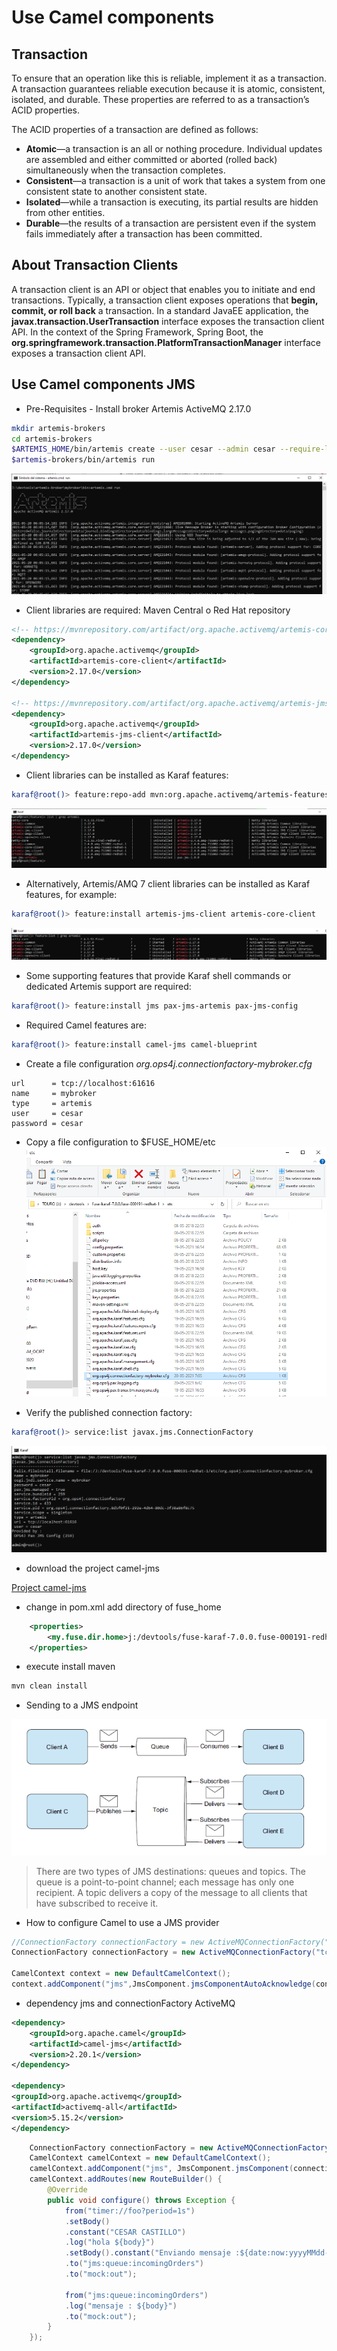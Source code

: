 # Use Camel components

## Transaction

To ensure that an operation like this is reliable, implement it as a transaction. A transaction guarantees reliable execution because it is atomic, consistent, isolated, and durable. These properties are referred to as a transaction’s ACID properties.

The ACID properties of a transaction are defined as follows:
- **Atomic**—a transaction is an all or nothing procedure. Individual updates are assembled and
either committed or aborted (rolled back) simultaneously when the transaction completes.
- **Consistent**—a transaction is a unit of work that takes a system from one consistent state to
another consistent state.
- **Isolated**—while a transaction is executing, its partial results are hidden from other entities.
- **Durable**—the results of a transaction are persistent even if the system fails immediately after a transaction has been committed.

## About Transaction Clients

A transaction client is an API or object that enables you to initiate and end transactions. Typically, a transaction client exposes operations that **begin, commit, or roll back** a transaction.
In a standard JavaEE application, the **javax.transaction.UserTransaction** interface exposes
the transaction client API. 
In the context of the Spring Framework, Spring Boot, the **org.springframework.transaction.PlatformTransactionManager** interface exposes a transaction client API.

## Use Camel components JMS
* Pre-Requisites - Install broker Artemis ActiveMQ 2.17.0
```bash
mkdir artemis-brokers
cd artemis-brokers
$ARTEMIS_HOME/bin/artemis create --user cesar --admin cesar --require-login mybroker
$artemis-brokers/bin/artemis run
```
![artemis1](img/artemis1.png)

- Client libraries are required: Maven Central o Red Hat repository 
```xml
<!-- https://mvnrepository.com/artifact/org.apache.activemq/artemis-core-client -->
<dependency>
    <groupId>org.apache.activemq</groupId>
    <artifactId>artemis-core-client</artifactId>
    <version>2.17.0</version>
</dependency>

<!-- https://mvnrepository.com/artifact/org.apache.activemq/artemis-jms-client -->
<dependency>
    <groupId>org.apache.activemq</groupId>
    <artifactId>artemis-jms-client</artifactId>
    <version>2.17.0</version>
</dependency>
``` 
- Client libraries can be installed as Karaf features:
```bash
karaf@root()> feature:repo-add mvn:org.apache.activemq/artemis-features/2.17.0/xml/features
```
![artemis2](img/artemis2.png)

- Alternatively, Artemis/AMQ 7 client libraries can be installed as Karaf features, for example:
```bash
karaf@root()> feature:install artemis-jms-client artemis-core-client
```
![artemis3](img/artemis3.png)

- Some supporting features that provide Karaf shell commands or dedicated Artemis support are required:
```bash
karaf@root()> feature:install jms pax-jms-artemis pax-jms-config
```
- Required Camel features are:
```bash
karaf@root()> feature:install camel-jms camel-blueprint
```
 - Create a file configuration
 *org.ops4j.connectionfactory-mybroker.cfg* 
```properties
url      = tcp://localhost:61616
name     = mybroker
type     = artemis
user     = cesar
password = cesar
```
- Copy a file configuration to $FUSE_HOME/etc
![artemis4](img/artemis4.png)

- Verify the published connection factory:
```bash
karaf@root()> service:list javax.jms.ConnectionFactory
```
![artemis5](img/artemis5.png)

- download the project camel-jms 
 
[Project camel-jms](https://github.com/genesiscastillo/ccastillo-camel-jms)
- change in pom.xml add directory of fuse_home
```xml
	<properties>
		<my.fuse.dir.home>j:/devtools/fuse-karaf-7.0.0.fuse-000191-redhat-1</my.fuse.dir.home>
	</properties>
```
- execute install maven
```bash
mvn clean install
```
* Sending to a JMS endpoint

![JMS1](img/jms1.png)

> There are two types of JMS destinations: queues and topics. The queue is a point-to-point channel; each message has only one recipient. A topic delivers a copy of the message to all clients that have subscribed to receive it.


* How to configure Camel to use a JMS provider

```java
//ConnectionFactory connectionFactory = new ActiveMQConnectionFactory("vm://localhost");
ConnectionFactory connectionFactory = new ActiveMQConnectionFactory("tcp://localhost:61616");

CamelContext context = new DefaultCamelContext();
context.addComponent("jms",JmsComponent.jmsComponentAutoAcknowledge(connectionFactory));
```
* dependency jms and connectionFactory ActiveMQ
```xml
<dependency>
    <groupId>org.apache.camel</groupId>
    <artifactId>camel-jms</artifactId>
    <version>2.20.1</version>
</dependency>

<dependency>
<groupId>org.apache.activemq</groupId>
<artifactId>activemq-all</artifactId>
<version>5.15.2</version>
</dependency>
```

```java
    ConnectionFactory connectionFactory = new ActiveMQConnectionFactory("tcp://localhost:61616");
    CamelContext camelContext = new DefaultCamelContext();
    camelContext.addComponent("jms", JmsComponent.jmsComponent(connectionFactory));
    camelContext.addRoutes(new RouteBuilder() {
        @Override
        public void configure() throws Exception {
            from("timer://foo?period=1s")
            .setBody()
            .constant("CESAR CASTILLO")
            .log("hola ${body}")
            .setBody().constant("Enviando mensaje :${date:now:yyyyMMdd-hh:mm:ss} - ${body}")
            .to("jms:queue:incomingOrders")
            .to("mock:out");
            
            from("jms:queue:incomingOrders")
            .log("mensaje : ${body}")
            .to("mock:out");
        }
    });

```

